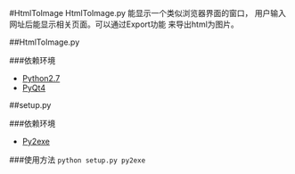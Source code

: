 #HtmlToImage
HtmlToImage.py 能显示一个类似浏览器界面的窗口，
用户输入网址后能显示相关页面。可以通过Export功能 
来导出html为图片。

##HtmlToImage.py 

###依赖环境
* [Python2.7](https://www.python.org)  
* [PyQt4](http://www.riverbankcomputing.co.uk/software/pyqt/download)  




  



##setup.py

###依赖环境
* [Py2exe](http://www.py2exe.org)
 

###使用方法
<code>python setup.py py2exe</code>
